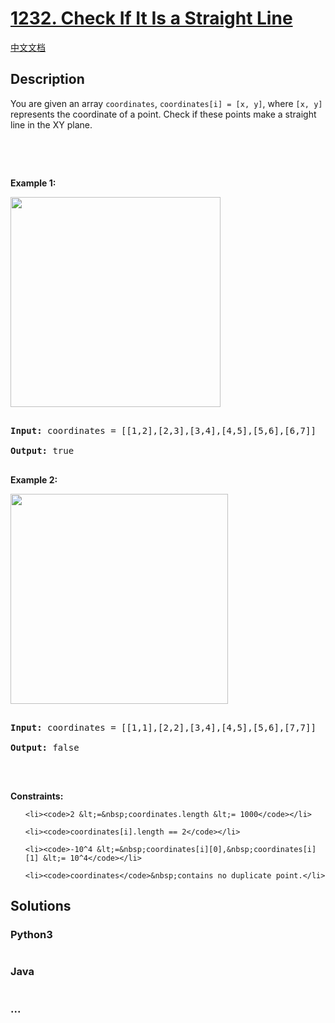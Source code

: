 # [1232. Check If It Is a Straight Line](https://leetcode.com/problems/check-if-it-is-a-straight-line)

[中文文档](/solution/1200-1299/1232.Check%20If%20It%20Is%20a%20Straight%20Line/README.md)

## Description

<p>You are given an array&nbsp;<code>coordinates</code>, <code>coordinates[i] = [x, y]</code>, where <code>[x, y]</code> represents the coordinate of a point. Check if these points&nbsp;make a straight line in the XY plane.</p>

<p>&nbsp;</p>

<p>&nbsp;</p>
<p><strong>Example 1:</strong></p>

<p><img alt="" src="https://assets.leetcode.com/uploads/2019/10/15/untitled-diagram-2.jpg" style="width: 336px; height: 336px;" /></p>

<pre>
<strong>Input:</strong> coordinates = [[1,2],[2,3],[3,4],[4,5],[5,6],[6,7]]
<strong>Output:</strong> true
</pre>

<p><strong>Example 2:</strong></p>

<p><strong><img alt="" src="https://assets.leetcode.com/uploads/2019/10/09/untitled-diagram-1.jpg" style="width: 348px; height: 336px;" /></strong></p>

<pre>
<strong>Input:</strong> coordinates = [[1,1],[2,2],[3,4],[4,5],[5,6],[7,7]]
<strong>Output:</strong> false
</pre>

<p>&nbsp;</p>
<p><strong>Constraints:</strong></p>

<ul>
	<li><code>2 &lt;=&nbsp;coordinates.length &lt;= 1000</code></li>
	<li><code>coordinates[i].length == 2</code></li>
	<li><code>-10^4 &lt;=&nbsp;coordinates[i][0],&nbsp;coordinates[i][1] &lt;= 10^4</code></li>
	<li><code>coordinates</code>&nbsp;contains no duplicate point.</li>
</ul>

## Solutions

<!-- tabs:start -->

### **Python3**

```python

```

### **Java**

```java

```

### **...**

```

```

<!-- tabs:end -->
